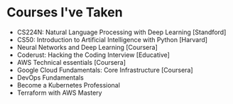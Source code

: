 # Courses I've Taken
- CS224N: Natural Language Processing with Deep Learning [Standford]
- CS50: Introduction to Artificial Intelligence with Python [Harvard]
- Neural Networks and Deep Learning [Coursera]
- Coderust: Hacking the Coding Interview [Educative]
- AWS Technical essentials [Coursera]
- Google Cloud Fundamentals: Core Infrastructure [Coursera]
- DevOps Fundamentals
- Become a Kubernetes Professional
- Terraform with AWS Mastery


